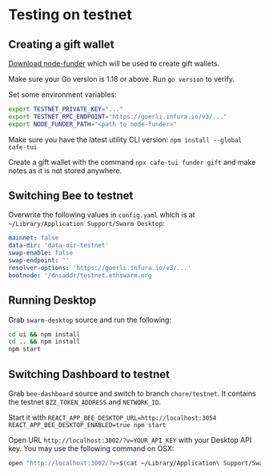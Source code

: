 # Testing on testnet

## Creating a gift wallet

[Download node-funder](https://github.com/ethersphere/node-funder) which will be used to create gift wallets.

Make sure your Go version is 1.18 or above. Run `go version` to verify.

Set some environment variables:

```bash
export TESTNET_PRIVATE_KEY="..."
export TESTNET_RPC_ENDPOINT="https://goerli.infura.io/v3/..."
export NODE_FUNDER_PATH="<path to node-funder>"
```

Make sure you have the latest utility CLI version: `npm install --global cafe-tui`

Create a gift wallet with the command `npx cafe-tui funder gift` and make notes as it is not stored anywhere.

## Switching Bee to testnet

Overwrite the following values in `config.yaml` which is at `~/Library/Application Support/Swarm Desktop`:

```yaml
mainnet: false
data-dir: 'data-dir-testnet'
swap-enable: false
swap-endpoint: ''
resolver-options: 'https://goerli.infura.io/v3/...'
bootnode: '/dnsaddr/testnet.ethswarm.org
```

## Running Desktop

Grab `swarm-desktop` source and run the following:

```bash
cd ui && npm install
cd .. && npm install
npm start
```

## Switching Dashboard to testnet

Grab `bee-dashboard` source and switch to branch `chore/testnet`. It contains the testnet `BZZ_TOKEN_ADDRESS` and
`NETWORK_ID`.

Start it with `REACT_APP_BEE_DESKTOP_URL=http://localhost:3054 REACT_APP_BEE_DESKTOP_ENABLED=true npm start`

Open URL `http://localhost:3002/?v=YOUR_API_KEY` with your Desktop API key. You may use the following command on OSX:

```bash
open "http://localhost:3002/?v=$(cat ~/Library/Application\ Support/Swarm\ Desktop/api-key.txt)"
```
